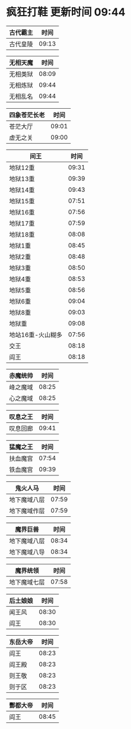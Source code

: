 # 疯狂打鞋 更新时间 09:44

| 古代霸主   | 时间    |
|--------|-------|
| 古代皇陵 | 09:13 |

| 无相天魔   | 时间    |
|--------|-------|
| 无相类狱 | 08:09 |
| 无相炼狱 | 09:44 |
| 无相乱名 | 09:44 |

| 四象苍茫长老   | 时间    |
|--------|-------|
| 苍茫大厅 | 09:01 |
| 虚无之关 | 09:00 |

| 间王   | 时间    |
|--------|-------|
| 地狱12重 | 09:31 |
| 地狱13重 | 09:39 |
| 地狱14重 | 09:43 |
| 地狱15重 | 07:51 |
| 地狱16重 | 07:56 |
| 地狱17重 | 07:59 |
| 地狱18重 | 08:08 |
| 地狱1重 | 08:45 |
| 地狱2重 | 08:48 |
| 地狱3重 | 08:50 |
| 地狱4重 | 08:53 |
| 地狱5重 | 08:56 |
| 地狱6重 | 09:04 |
| 地狱8重 | 09:03 |
| 地狱重 | 09:08 |
| 地站16重-火山糊多 | 07:56 |
| 交王 | 08:18 |
| 阎王 | 08:18 |

| 赤魔统帅   | 时间    |
|--------|-------|
| 峰之魔域 | 08:25 |
| 心之魔域 | 08:25 |

| 叹息之王   | 时间    |
|--------|-------|
| 叹息回廊 | 09:41 |

| 猛魔之王   | 时间    |
|--------|-------|
| 扶血魔宫 | 07:54 |
| 铁血魔宫 | 09:39 |

| 鬼火人马   | 时间    |
|--------|-------|
| 地下魔域八层 | 07:59 |
| 地下魔域作层 | 07:59 |

| 魔界巨兽   | 时间    |
|--------|-------|
| 地下魔域八层 | 08:34 |
| 地下魔域八导 | 08:34 |

| 魔界统领   | 时间    |
|--------|-------|
| 地下魔域七层 | 07:58 |

| 后土娘娘   | 时间    |
|--------|-------|
| 闻王风 | 08:30 |
| 阎王 | 08:30 |

| 东岳大帝   | 时间    |
|--------|-------|
| 阎王 | 08:23 |
| 阎王殿 | 08:23 |
| 则王敬 | 08:23 |
| 则于区 | 08:23 |

| 酆都大帝   | 时间    |
|--------|-------|
| 阎王 | 08:45 |